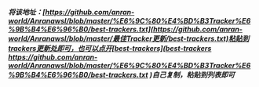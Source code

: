 ##### 将该地址：[https://github.com/anran-world/Anranawsl/blob/master/%E6%9C%80%E4%BD%B3Tracker%E6%9B%B4%E6%96%B0/best-trackers.txt](https://github.com/anran-world/Anranawsl/blob/master/最佳Tracker更新/best-trackers.txt)粘贴到trackers更新处即可，也可以点开[best-trackers](best-trackers https://github.com/anran-world/Anranawsl/blob/master/%E6%9C%80%E4%BD%B3Tracker%E6%9B%B4%E6%96%B0/best-trackers.txt )自己复制，粘贴到列表即可